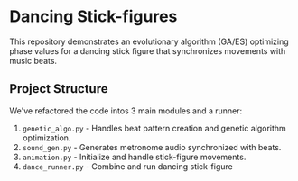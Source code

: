 # Dancing Stick-figures
This repository demonstrates an evolutionary algorithm (GA/ES) optimizing phase values for a dancing stick figure that synchronizes movements with music beats.

## Project Structure
We've refactored the code intos 3 main modules and a runner:
1. `genetic_algo.py` - Handles beat pattern creation and genetic algorithm optimization.
2. `sound_gen.py` - Generates metronome audio synchronized with beats.
3. `animation.py` - Initialize and handle stick-figure movements.
4. `dance_runner.py` - Combine and run dancing stick-figure

